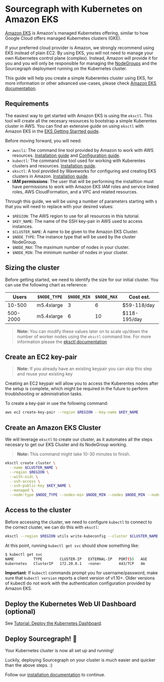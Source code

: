 # Sourcegraph with Kubernetes on Amazon EKS

[Amazon EKS](https://aws.amazon.com/eks/) is Amazon's managed Kubernetes offering, similar to how Google Cloud offers managed Kubernetes clusters (GKE).

If your preferred cloud provider is Amazon, we strongly recommend using EKS instead of plain EC2. By using EKS, you will not need to manage your own Kubernetes control plane (complex). Instead, Amazon will provide it for you and you will only be responsible for managing the [NodeGroups](https://docs.aws.amazon.com/eks/latest/userguide/managed-node-groups.html) and the Sourcegraph deployment running on the Kubernetes cluster.

This guide will help you create a simple Kuberentes cluster using EKS, for more information or other advanced use-cases, please check [Amazon EKS documentation](https://docs.aws.amazon.com/eks/latest/userguide/getting-started.html).

## Requirements

The easiest way to get started with Amazon EKS is using the `eksctl`. This tool will create all the necesary resources to bootstrap a simple Kuberentes cluster in AWS.
You can find an extensive guide on using `eksctl` with Amazon EKS in the [EKS Getting Starrted guide](https://docs.aws.amazon.com/eks/latest/userguide/getting-started-eksctl.html).

Before moving forward, you will need:

- `awscli`: The command line tool provided by Amazon to work with AWS resources. [Installation guide](https://docs.aws.amazon.com/cli/latest/userguide/install-cliv2.html) and [Configuration guide](https://docs.aws.amazon.com/cli/latest/userguide/cli-configure-quickstart.html#cli-configure-quickstart-config).
- `kubectl`: The command line tool used for working with Kuberentes clusters and resources. [Installation guide](https://kubernetes.io/docs/tasks/tools/).
- `eksctl`: A tool provided by Waveworks for configuring and creating EKS clusters in Amazon. [Installation guide](https://eksctl.io/introduction/#installation).
- **IAM permissions**: The user that will be performing the installtion must have permissions to work with Amazon EKS IAM roles and service linked roles, AWS CloudFormation, and a VPC and related resources.

Through this guide, we will be using a number of parameters starting with `$` that you will need to replace with your desired values:

- `$REGION`: The AWS region to use for all resources in this tutorial.
- `$KEY_NAME`: The name of the SSH key-pair in AWS used to access instances.
- `$CLUSTER_NAME`: A name to be given to the Amazon EKS Cluster.
- `$NODE_TYPE`: The instance type that will be used by the cluster NodeGroup.
- `$NODE_MAX`: The maximum number of nodes in your cluster.
- `$NODE_MIN`: The minimum number of nodes in your cluster.

## Sizing the cluster

Before getting started, we need to identify the size for our initial cluster. You can use the following chart as reference:

| Users    | `$NODE_TYPE` | `$NODE_MIN` | `$NODE_MAX` | Cost est.    |
| -------- | ------------ | ----------- | ----------- | ------------ |
| 10-500   | m5.4xlarge   | 3           | 6           | $59-118/day  |
| 500-2000 | m5.4xlarge   | 6           | 10          | $118-195/day |

> **Note:** You can modify these values later on to scale up/down the number of worker nodes using the `eksctl` command line. For more information please the [eksctl documentation](https://eksctl.io/)

## Create an EC2 key-pair

> **Note:** If you already have an existing keypair you can skip this step and reuse your existing key

Creating an EC2 keypair will allow you to access the Kuberentes nodes after the setup is complete, which might be required in the future to perform troublshooting or administration tasks.

To create a key-pair in use the following command:

```bash
aws ec2 create-key-pair --region $REGION --key-name $KEY_NAME
```

## Create an Amazon EKS Cluster

We will leverage `eksctl` to create our cluster, as it automates all the steps necesary to get our EKS Cluster and its NodeGroup working.

> **Note:** This command might take 10-30 minutes to finish.

```bash
eksctl create cluster \
  --name $CLUSTER_NAME \
  --region $REGION \
  --with-oidc \
  --ssh-access \
  --ssh-public-key $KEY_NAME \
  --managed \
  --node-type $NODE_TYPE --nodes-min $NODE_MIN --nodes $NODE_MIN --nodes-max $NODE_MAX
```

## Access to the cluster

Before accessing the cluster, we need to configure `kubectl` to connect to the correct cluster, we can do this with `eksctl`:

```bash
eksctl --region $REGION utils write-kubeconfig --cluster $CLUSTER_NAME
```

At this point, running `kubectl get svc` should show something like:

```bash
$ kubectl get svc
NAME         TYPE        CLUSTER-IP   EXTERNAL-IP   PORT(S)   AGE
kubernetes   ClusterIP   172.20.0.1   <none>        443/TCP   4m
```

**Important**: If `kubectl` commands prompt you for username/password, make sure that `kubectl version` reports a client version of v1.10+. Older versions of kubectl do not work with the authentication configuration provided by Amazon EKS.

## Deploy the Kubernetes Web UI Dashboard (optional)

See [Tutorial: Deploy the Kubernetes Dashboard](https://docs.aws.amazon.com/eks/latest/userguide/dashboard-tutorial.html).

## Deploy Sourcegraph! 🎉

Your Kubernetes cluster is now all set up and running!

Luckily, deploying Sourcegraph on your cluster is much easier and quicker than the above steps. :)

Follow our [installation documentation](index.md) to continue.
